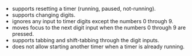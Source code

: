 - supports resetting a timer (running, paused, not-running).
- supports changing digits.
- ignores any input to timer digits except the numbers 0 through 9.
- moves focus to the next digit input when the numbers 0 through 9 are pressed.
- supports tabbing and shift-tabbing through the digit inputs.
- does not allow starting another timer when a timer is already running.
